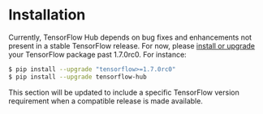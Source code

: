 # Installation

Currently, TensorFlow Hub depends on bug fixes and enhancements not present in a
stable TensorFlow release. For now, please [install or
upgrade](https://www.tensorflow.org/install/) your TensorFlow package past
1.7.0rc0. For instance:

```bash
$ pip install --upgrade "tensorflow>=1.7.0rc0"
$ pip install --upgrade tensorflow-hub
```

This section will be updated to include a specific TensorFlow version
requirement when a compatible release is made available.
